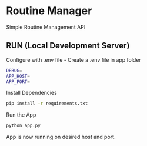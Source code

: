 # Routine Manager
Simple Routine Management API

## RUN (Local Development Server)
Configure with .env file - Create a .env file in app folder
```sh
DEBUG=
APP_HOST=
APP_PORT=
```
Install Dependencies
```sh
pip install -r requirements.txt
```
Run the App
```sh
python app.py
```
App is now running on desired host and port.
